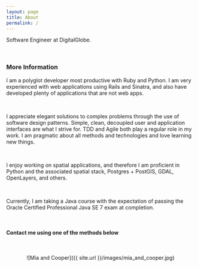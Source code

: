 ```yaml
---
layout: page
title: About
permalink: /
---
```


Software Engineer at DigitalGlobe.

<br>

### More Information

I am a polyglot developer most productive with Ruby and Python. I am very experienced with web applications using Rails and Sinatra, and also have developed plenty of applications that are not web apps.

<br>

I appreciate elegant solutions to complex problems through the use of software design patterns.  Simple, clean, decoupled user and application interfaces are what I strive for. TDD and Agile both play a regular role in my work. I am pragmatic about all methods and technologies and love learning new things.

<br>

I enjoy working on spatial applications, and therefore I am proficient in Python and the associated spatial stack, Postgres + PostGIS, GDAL, OpenLayers, and others.

<br>

Currently, I am taking a Java course with the expectation of passing the Oracle Certified Professional Java SE 7 exam at completion.

<br>

#### Contact me using one of the methods below

<br>

<p align="center">
![Mia and Cooper]({{ site.url }}/images/mia_and_cooper.jpg)
</p>
